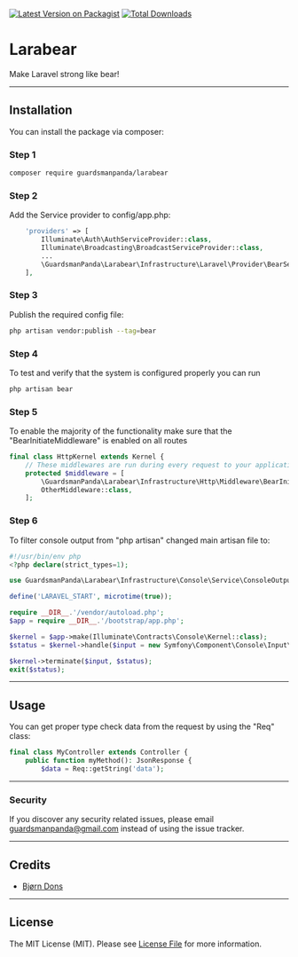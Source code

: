 [![Latest Version on Packagist](https://img.shields.io/packagist/v/guardsmanpanda/larabear.svg?style=flat-square)](https://packagist.org/packages/guardsmanpanda/larabear)
[![Total Downloads](https://img.shields.io/packagist/dt/guardsmanpanda/larabear.svg?style=flat-square)](https://packagist.org/packages/guardsmanpanda/larabear)


# Larabear

Make Laravel strong like bear!
***
## Installation

You can install the package via composer:

### Step 1
```bash
composer require guardsmanpanda/larabear
```

### Step 2
Add the Service provider to config/app.php:

```php
    'providers' => [
        Illuminate\Auth\AuthServiceProvider::class,
        Illuminate\Broadcasting\BroadcastServiceProvider::class,
        ...
        \GuardsmanPanda\Larabear\Infrastructure\Laravel\Provider\BearServiceProvider::class,
    ],
```

### Step 3
Publish the required config file:
```bash
php artisan vendor:publish --tag=bear
```

### Step 4
To test and verify that the system is configured properly you can run 
```bash
php artisan bear
```

### Step 5
To enable the majority of the functionality make sure that the "BearInitiateMiddleware" is enabled on all routes

```php
final class HttpKernel extends Kernel {
    // These middlewares are run during every request to your application.
    protected $middleware = [
        \GuardsmanPanda\Larabear\Infrastructure\Http\Middleware\BearInitiateMiddleware::class,
        OtherMiddleware::class,
    ];
```

### Step 6
 To filter console output from "php artisan" changed main artisan file to:
```php
#!/usr/bin/env php
<?php declare(strict_types=1);

use GuardsmanPanda\Larabear\Infrastructure\Console\Service\ConsoleOutputFilter;

define('LARAVEL_START', microtime(true));

require __DIR__.'/vendor/autoload.php';
$app = require __DIR__.'/bootstrap/app.php';

$kernel = $app->make(Illuminate\Contracts\Console\Kernel::class);
$status = $kernel->handle($input = new Symfony\Component\Console\Input\ArgvInput, new ConsoleOutputFilter);

$kernel->terminate($input, $status);
exit($status);
```
***
## Usage
You can get proper type check data from the request by using the "Req" class:
```php
final class MyController extends Controller {
    public function myMethod(): JsonResponse {
        $data = Req::getString('data');
```
***
### Security

If you discover any security related issues, please email guardsmanpanda@gmail.com instead of using the issue tracker.
***
## Credits

-   [Bjørn Dons](https://github.com/guardsmanpanda)
***
## License
The MIT License (MIT). Please see [License File](LICENSE.md) for more information.
